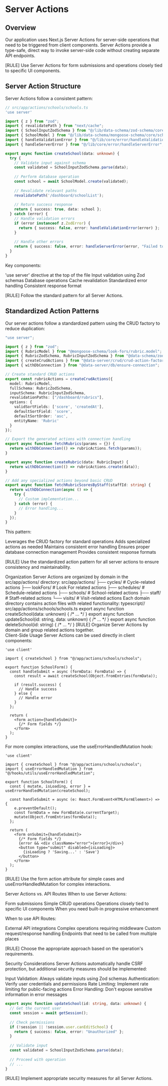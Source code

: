 <doc id="server-actions">

# Server Actions

<section id="server-actions-overview">

## Overview

Our application uses Next.js Server Actions for server-side operations that need to be triggered from client components. Server Actions provide a type-safe, direct way to invoke server-side code without creating separate API endpoints.

[RULE] Use Server Actions for form submissions and operations closely tied to specific UI components.

</section>

<section id="server-actions-structure">

## Server Action Structure

Server Actions follow a consistent pattern:

```typescript
// src/app/actions/schools/schools.ts
'use server'

import { z } from "zod";
import { revalidatePath } from "next/cache";
import { SchoolInputZodSchema } from "@/lib/data-schema/zod-schema/core/school";
import { SchoolModel } from "@/lib/data-schema/mongoose-schema/core/school.model";
import { handleValidationError } from "@/lib/core/error/handleValidationError";
import { handleServerError } from "@/lib/core/error/handleServerError";

export async function createSchool(data: unknown) {
  try {
    // Validate input against schema
    const validated = SchoolInputZodSchema.parse(data);
    
    // Perform database operation
    const school = await SchoolModel.create(validated);
    
    // Revalidate relevant paths
    revalidatePath('/dashboard/schoolList');
    
    // Return success response
    return { success: true, data: school };
  } catch (error) {
    // Handle validation errors
    if (error instanceof z.ZodError) {
      return { success: false, error: handleValidationError(error) };
    }
    
    // Handle other errors
    return { success: false, error: handleServerError(error, "Failed to create school") };
  }
}
```
Key components:

'use server' directive at the top of the file
Input validation using Zod schemas
Database operations
Cache revalidation
Standardized error handling
Consistent response format

[RULE] Follow the standard pattern for all Server Actions.
</section>

<section id="standardized-action-patterns">

## Standardized Action Patterns

Our server actions follow a standardized pattern using the CRUD factory to reduce duplication:

```typescript
"use server";

import { z } from "zod";
import { RubricModel } from "@mongoose-schema/look-fors/rubric.model";
import { RubricZodSchema, RubricInputZodSchema } from "@data-schema/zod-schema/look-fors/rubric";
import { createCrudActions } from "@data-server/crud/crud-action-factory";
import { withDbConnection } from "@data-server/db/ensure-connection";

// Create standard CRUD actions
export const rubricActions = createCrudActions({
  model: RubricModel,
  fullSchema: RubricZodSchema,
  inputSchema: RubricInputZodSchema,
  revalidationPaths: ["/dashboard/rubrics"],
  options: {
    validSortFields: ['score', 'createdAt'],
    defaultSortField: 'score',
    defaultSortOrder: 'asc',
    entityName: 'Rubric'
  }
});

// Export the generated actions with connection handling
export async function fetchRubrics(params = {}) {
  return withDbConnection(() => rubricActions.fetch(params));
}

export async function createRubric(data: RubricInput) {
  return withDbConnection(() => rubricActions.create(data));
}

// Add any specialized actions beyond basic CRUD
export async function fetchRubricScoresByStaff(staffId: string) {
  return withDbConnection(async () => {
    try {
      // Custom implementation...
    } catch (error) {
      // Error handling...
    }
  });
}
```

This pattern:

Leverages the CRUD factory for standard operations
Adds specialized actions as needed
Maintains consistent error handling
Ensures proper database connection management
Provides consistent response formats

[RULE] Use the standardized action pattern for all server actions to ensure consistency and maintainability.
</section>

<section id="server-actions-organization">
Organization
Server Actions are organized by domain in the src/app/actions/ directory:
src/app/actions/
├── cycles/                # Cycle-related actions
├── lookFors/              # Look For related actions
├── schedules/             # Schedule-related actions
├── schools/               # School-related actions
├── staff/                 # Staff-related actions
└── visits/                # Visit-related actions
Each domain directory contains action files with related functionality:
typescript// src/app/actions/schools/schools.ts
export async function createSchool(data: unknown) { /* ... */ }
export async function updateSchool(id: string, data: unknown) { /* ... */ }
export async function deleteSchool(id: string) { /* ... */ }
[RULE] Organize Server Actions by domain and group related actions together.
</section>

<section id="server-actions-usage">
Client-Side Usage
Server Actions can be used directly in client components:

```tsx
'use client'

import { createSchool } from "@/app/actions/schools/schools";

export function SchoolForm() {
  const handleSubmit = async (formData: FormData) => {
    const result = await createSchool(Object.fromEntries(formData));
    
    if (result.success) {
      // Handle success
    } else {
      // Handle error
    }
  };
  
  return (
    <form action={handleSubmit}>
      {/* Form fields */}
    </form>
  );
}
```
For more complex interactions, use the useErrorHandledMutation hook:

```tsx
'use client'

import { createSchool } from "@/app/actions/schools/schools";
import { useErrorHandledMutation } from "@/hooks/utils/useErrorHandledMutation";

export function SchoolForm() {
  const { mutate, isLoading, error } = useErrorHandledMutation(createSchool);
  
  const handleSubmit = async (e: React.FormEvent<HTMLFormElement>) => {
    e.preventDefault();
    const formData = new FormData(e.currentTarget);
    mutate(Object.fromEntries(formData));
  };
  
  return (
    <form onSubmit={handleSubmit}>
      {/* Form fields */}
      {error && <div className="error">{error}</div>}
      <button type="submit" disabled={isLoading}>
        {isLoading ? 'Saving...' : 'Save'}
      </button>
    </form>
  );
}
```
[RULE] Use the form action attribute for simple cases and useErrorHandledMutation for complex interactions.
</section>

<section id="server-actions-vs-api">
Server Actions vs. API Routes
When to use Server Actions:

Form submissions
Simple CRUD operations
Operations closely tied to specific UI components
When you need built-in progressive enhancement

When to use API Routes:

External API integrations
Complex operations requiring middleware
Custom request/response handling
Endpoints that need to be called from multiple places

[RULE] Choose the appropriate approach based on the operation's requirements.
</section>

<section id="server-actions-security">
Security Considerations
Server Actions automatically handle CSRF protection, but additional security measures should be implemented:

Input Validation: Always validate inputs using Zod schemas
Authentication: Verify user credentials and permissions
Rate Limiting: Implement rate limiting for public-facing actions
Error Handling: Don't expose sensitive information in error messages

```typescript
export async function updateSchool(id: string, data: unknown) {
  // Get the current user
  const session = await getSession();
  
  // Check permissions
  if (!session || !session.user.canEditSchool) {
    return { success: false, error: "Unauthorized" };
  }
  
  // Validate input
  const validated = SchoolInputZodSchema.parse(data);
  
  // Proceed with operation
  // ...
}
```
[RULE] Implement appropriate security measures for all Server Actions.
</section>
</doc>